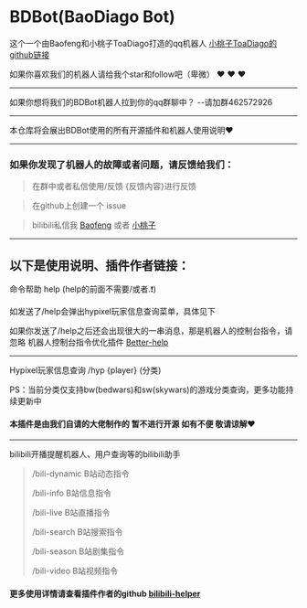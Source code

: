 # BDBot(BaoDiago Bot)

这个一个由Baofeng和小桃子ToaDiago打造的qq机器人
[小桃子ToaDiago的github链接](https://github.com/ToaDiago)

如果你喜欢我们的机器人请给我个star和follow吧（卑微） :heart: :heart: :heart:

---

如果你想将我们的BDBot机器人拉到你的qq群聊中？
--请加群462572926

---

本仓库将会展出BDBot使用的所有开源插件和机器人使用说明:heart:

---

### 如果你发现了机器人的故障或者问题，请反馈给我们：
>在群中或者私信使用/反馈 {反馈内容}进行反馈

>在github上创建一个 issue

>bilibili私信我 [Baofeng](https://space.bilibili.com/499042573) 或者
[小桃子](https://space.bilibili.com/1976392384)

---

## 以下是使用说明、插件作者链接：

命令帮助
help (help的前面不需要/或者.:heavy_exclamation_mark:)

如发送了/help会弹出hypixel玩家信息查询菜单，具体见下

如果你发送了/help之后还会出现很大的一串消息，那是机器人的控制台指令，请忽略
机器人控制台指令优化插件 [Better-help](https://github.com/YehowahLiu/better-help-mirai-plugin)

---

Hypixel玩家信息查询
/hyp {player} (分类)

PS：当前分类仅支持bw(bedwars)和sw(skywars)的游戏分类查询，更多功能持续更新中

#### 本插件是由我们自请的大佬制作的 暂不进行开源 如有不便 敬请谅解:heart:

---

bilibili开播提醒机器人、用户查询等的bilibili助手

> /bili-dynamic B站动态指令
> 
> /bili-info B站信息指令
> 
> /bili-live B站直播指令
> 
> /bili-search B站搜索指令
> 
> /bili-season B站剧集指令
> 
> /bili-video B站视频指令

#### 更多使用详情请查看插件作者的github [bilibili-helper](https://github.com/cssxsh/bilibili-helper)

